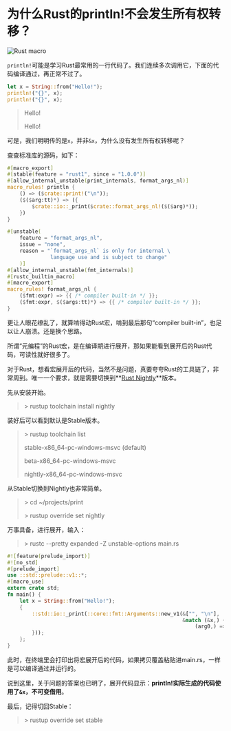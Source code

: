 # 为什么Rust的println!不会发生所有权转移？

![Rust macro](D:\Writing\技术专栏\Rust\img\macro.png)

`println!`可能是学习Rust最常用的一行代码了。我们连续多次调用它，下面的代码编译通过，再正常不过了。

```rust
let x = String::from("Hello!");
println!("{}", x);
println!("{}", x);
```

> Hello!
>
> Hello!

可是，我们明明传的是`x`，并非`&x`，为什么没有发生所有权转移呢？

查查标准库的源码，如下：

```rust
#[macro_export]
#[stable(feature = "rust1", since = "1.0.0")]
#[allow_internal_unstable(print_internals, format_args_nl)]
macro_rules! println {
    () => ($crate::print!("\n"));
    ($($arg:tt)*) => ({
        $crate::io::_print($crate::format_args_nl!($($arg)*));
    })
}

#[unstable(
    feature = "format_args_nl",
    issue = "none",
    reason = "`format_args_nl` is only for internal \
    	      language use and is subject to change"
    )]
#[allow_internal_unstable(fmt_internals)]
#[rustc_builtin_macro]
#[macro_export]
macro_rules! format_args_nl {
    ($fmt:expr) => {{ /* compiler built-in */ }};
    ($fmt:expr, $($args:tt)*) => {{ /* compiler built-in */ }};
}
```

更让人眼花缭乱了，就算啃得动Rust宏，啃到最后那句“compiler built-in”，也足以让人崩溃。还是换个思路。

所谓“元编程”的Rust宏，是在编译期进行展开，那如果能看到展开后的Rust代码，可读性就好很多了。

对于Rust，想看宏展开后的代码，当然不是问题，真要夸夸Rust的工具链了，非常周到。唯一一个要求，就是需要切换到**[Rust Nightly](https://doc.rust-lang.org/book/appendix-07-nightly-rust.html)**版本。

先从安装开始。

> \> rustup toolchain install nightly

装好后可以看到默认是Stable版本。

> \> rustup toolchain list 
>
> stable-x86_64-pc-windows-msvc (default) 
>
> beta-x86_64-pc-windows-msvc 
>
> nightly-x86_64-pc-windows-msvc

从Stable切换到Nightly也非常简单。

> \> cd ~/projects/print
>
> \> rustup override set nightly

万事具备，进行展开，输入：

> \> rustc --pretty expanded -Z unstable-options main.rs

```rust
#![feature(prelude_import)]
#![no_std]
#[prelude_import]
use ::std::prelude::v1::*;
#[macro_use]
extern crate std;
fn main() {
    let x = String::from("Hello!");
    {
        ::std::io::_print(::core::fmt::Arguments::new_v1(&["", "\n"],
                                                         &match (&x,) {
                                                             (arg0,) => [::core::fmt::ArgumentV1::new(arg0,::core::fmt::Display::fmt)],
        }));
    };
}
```

此时，在终端里会打印出将宏展开后的代码，如果拷贝覆盖粘贴进main.rs，一样是可以编译通过并运行的。

说到这里，关于问题的答案也已明了，展开代码显示：**println!实际生成的代码使用了`&x`，不可变借用**。

最后，记得切回Stable：

> \> rustup override set stable